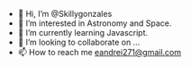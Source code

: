 - 👋 Hi, I’m @Skillygonzales
- 👀 I’m interested in Astronomy and Space. 
- 🌱 I’m currently learning Javascript.
- 💞️ I’m looking to collaborate on ...
- 📫 How to reach me eandrei271@gmail.com

<!---
Skillygonzales/Skillygonzales is a ✨ special ✨ repository because its `README.md` (this file) appears on your GitHub profile.
You can click the Preview link to take a look at your changes.
--->
